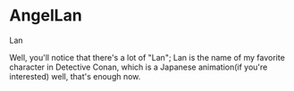 # AngelLan
Lan



Well, you'll notice that there's a lot of "Lan";
Lan is the name of my favorite character in Detective Conan, which is a Japanese animation(if you're interested)
well, that's enough now.

